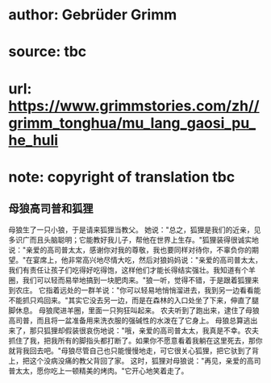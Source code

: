 # author: Gebrüder Grimm
# source: tbc
# url: https://www.grimmstories.com/zh//grimm_tonghua/mu_lang_gaosi_pu_he_huli
# note: copyright of translation tbc

## 母狼高司普和狐狸 

母狼生了一只小狼，于是请来狐狸当教父。
她说："总之，狐狸是我们的近亲，见多识广而且头脑聪明；它能教好我儿子，帮他在世界上生存。"狐狸装得很诚实地说："亲爱的高司普太太，感谢你对我的尊敬，我也要同样对待你，不辜负你的期望。"在宴席上，他非常高兴地尽情大吃，然后对狼妈妈说："亲爱的高司普太太，我们有责任让孩子们吃得好吃得饱，这样他们才能长得结实强壮。我知道有个羊圈，我们可以轻而易举地搞到一块肥肉来。"狼一听，觉得不错，于是跟着狐狸来到农庄。
它指着远处的一群羊说："你可以轻易地悄悄溜进去，我到另一边看看能不能抓只鸡回来。"其实它没去另一边，而是在森林的入口处坐了下来，伸直了腿脚休息。
母狼爬进羊圈，里面一只狗狂叫起来。
农夫听到了跑出来，逮住了母狼高司普，而且将一盆准备用来洗衣服的强碱性的水泼在了它身上。
母狼总算逃出来了，那只狐狸却假装很哀伤地说："哦，亲爱的高司普太太，我真是不幸。农夫抓住了我，把我所有的脚指头都打断了。如果你不愿意看着我躺在这里死去，那你就背我回去吧。"母狼尽管自己也只能慢慢地走，可它很关心狐狸，把它驮到了背上，把这个没病没痛的教父背回了家。
这时，狐狸对母狼说："再见，亲爱的高司普太太，愿你吃上一顿精美的烤肉。"它开心地笑着走了。
